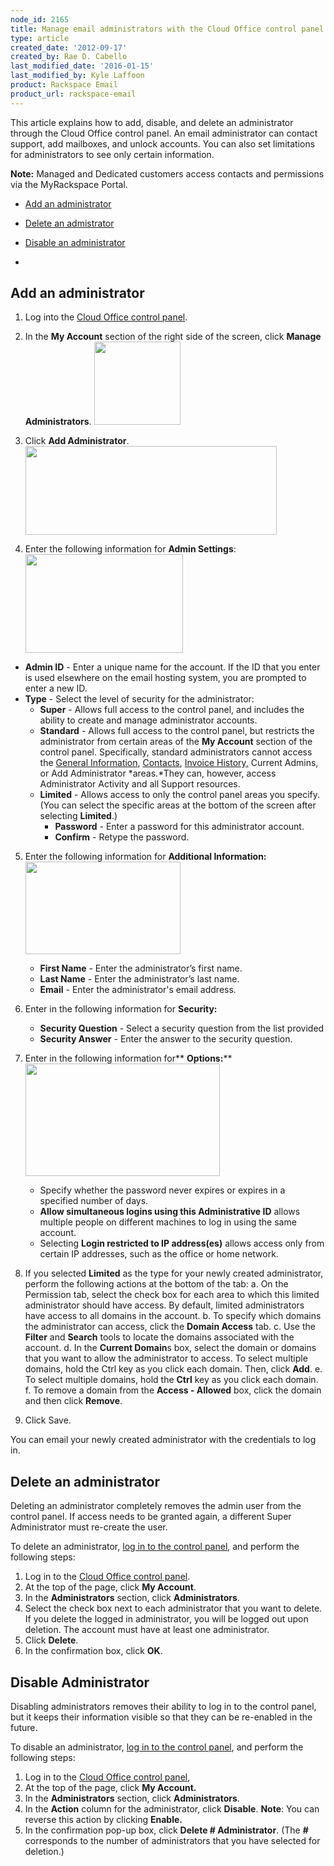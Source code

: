 ```yaml
---
node_id: 2165
title: Manage email administrators with the Cloud Office control panel
type: article
created_date: '2012-09-17'
created_by: Rae D. Cabello
last_modified_date: '2016-01-15'
last_modified_by: Kyle Laffoon
product: Rackspace Email
product_url: rackspace-email
---
```


This article explains how to add, disable, and delete an administrator
through the Cloud Office control panel. An email administrator can
contact support, add mailboxes, and unlock accounts. You can also set
limitations for administrators to see only certain information.

**Note:** Managed and Dedicated customers access contacts and
permissions via the MyRackspace Portal.

-   [Add an administrator](#add)
-   [Delete an admistrator](#delete)
-   [Disable an administrator](#disable)


-

Add an administrator
--------------------

1.  Log into the [Cloud Office control
    panel](https://cp.rackspace.com/ "Email & Apps Control Panel").
2.  In the **My Account** section of the right side of the screen, click
    **Manage Administrators**.
    <img src="https://8026b2e3760e2433679c-fffceaebb8c6ee053c935e8915a3fbe7.ssl.cf2.rackcdn.com/field/image/Manage%20email%20administrators%20with%20the%20Cloud%20Office%20control%20panel.jpg" width="138" height="133" />
3.  Click **Add Administrator**.
    <img src="https://8026b2e3760e2433679c-fffceaebb8c6ee053c935e8915a3fbe7.ssl.cf2.rackcdn.com/field/image/2_5.png" width="402" height="142" />

4.  Enter the following information for **Admin Settings**:
    <img src="https://8026b2e3760e2433679c-fffceaebb8c6ee053c935e8915a3fbe7.ssl.cf2.rackcdn.com/field/image/3_5.png" width="252" height="158" />

-   **Admin ID** - Enter a unique name for the account. If the ID that
    you enter is used elsewhere on the email hosting system, you are
    prompted to enter a new ID.
-   **Type** - Select the level of security for the administrator:
    -   **Super** - Allows full access to the control panel, and
        includes the ability to create and manage
        administrator accounts.
    -   **Standard** - Allows full access to the control panel, but
        restricts the administrator from certain areas of the **My
        Account** section of the control panel. Specifically, standard
        administrators cannot access the [General
        Information](/how-to/general-information-cloud-office-control-panel), [Contacts](/how-to/manage-company-contacts-in-the-cloud-office-control-panel "Company Contacts"),
        [Invoice
        History,](/how-to/view-invoice-history-cloud-office-control-panel "Invoice History")
        Current Admins, or Add Administrator *areas.*They can, however,
        access Administrator Activity and all Support resources.
    -   **Limited** - Allows access to only the control panel areas
        you specify. (You can select the specific areas at the bottom of
        the screen after selecting **Limited**.)
        -   **Password** - Enter a password for this
            administrator account.
        -   **Confirm** - Retype the password.

5.  Enter the following information for **Additional Information:
    **<img src="https://8026b2e3760e2433679c-fffceaebb8c6ee053c935e8915a3fbe7.ssl.cf2.rackcdn.com/field/image/5_4.png" width="248" height="148" />****
    -   **First Name** - Enter the administrator&rsquo;s first name.
    -   **Last Name** - Enter the administrator&rsquo;s last name.
    -   **Email** - Enter the administrator's email address.


6.  Enter in the following information for **Security:**
    -   **Security Question** - Select a security question from the list
        provided
    -   **Security Answer** - Enter the answer to the security
        question.


7.  Enter in the following information for** **Options:****
    <img src="https://8026b2e3760e2433679c-fffceaebb8c6ee053c935e8915a3fbe7.ssl.cf2.rackcdn.com/field/image/7_0.png" width="311" height="180" />
    -   Specify whether the password never expires or expires in a
        specified number of days.
    -   **Allow simultaneous logins using this Administrative ID**
        allows multiple people on different machines to log in using the
        same account.
    -   Selecting **Login restricted to IP address(es)** allows access
        only from certain IP addresses, such as the office or home
        network.


8.  If you selected **Limited** as the type for your newly created
    administrator, perform the following actions at the bottom of the
    tab:
    a.  On the Permission tab, select the check box for each area to
        which this limited administrator should have access. By default,
        limited administrators have access to all domains in the
        account.
    b.  To specify which domains the administrator can access, click
        the **Domain Access** tab.
    c.  Use the **Filter** and **Search** tools to locate the domains
        associated with the account.
    d.  In the **Current Domain**s box, select the domain or domains
        that you want to allow the administrator to access. To select
        multiple domains, hold the Ctrl key as you click each domain.
        Then, click **Add**.
    e.  To select multiple domains, hold the **Ctrl** key as you click
        each domain.
    f.  To remove a domain from the **Access - Allowed** box, click the
        domain and then click **Remove**.


9.  Click Save.

You can email your newly created administrator with the credentials to
log in.



Delete an administrator
---------------------------

Deleting an administrator completely removes the admin user from the
control panel.  If access needs to be granted again, a different Super
Administrator must re-create the user.

To delete an administrator, [log in to the control
panel](https://cp.rackspace.com/), and perform the following steps:

1.  Log in to the [Cloud Office control
    panel](https://cp.rackspace.com/).
2.  At the top of the page, click **My Account**.
3.  In the **Administrators** section, click **Administrators**.
4.  Select the check box next to each administrator that you want
    to delete. If you delete the logged in administrator, you will be
    logged out upon deletion. The account must have at least
    one administrator.
5.  Click **Delete**.
6.  In the confirmation box, click **OK**.

Disable Administrator
-------------------------

Disabling administrators removes their ability to log in to the control
panel, but it keeps their information visible so that they can be
re-enabled in the future.

To disable an administrator, [log in to the control
panel](https://cp.rackspace.com/), and perform the following steps:

1.  Log in to the [Cloud Office control
    panel](https://cp.rackspace.com/),
2.  At the top of the page, click **My Account.**
3.  In the **Administrators** section, click **Administrators**.
4.  In the **Action** column for the administrator, click
    **Disable**.
    **Note**: You can reverse this action by clicking **Enable.**
5.  In the confirmation pop-up box, click **Delete \# Administrator**.
    (The **\#** corresponds to the number of administrators that you
    have selected for deletion.)



